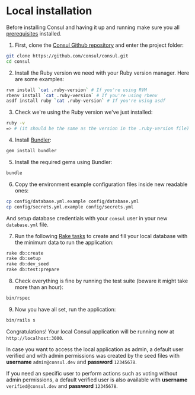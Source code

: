 # Local installation

Before installing Consul and having it up and running make sure you all [prerequisites](prerequisites.md) installed.

1. First, clone the [Consul Github repository](https://github.com/consul/consul/) and enter the project folder:

```bash
git clone https://github.com/consul/consul.git
cd consul
```

2. Install the Ruby version we need with your Ruby version manager. Here are some examples:

```bash
rvm install `cat .ruby-version` # If you're using RVM
rbenv install `cat .ruby-version` # If you're using rbenv
asdf install ruby `cat .ruby-version` # If you're using asdf
```

3. Check we're using the Ruby version we've just installed:

```bash
ruby -v
=> # (it should be the same as the version in the .ruby-version file)
```

4. Install [Bundler](http://bundler.io/):

```bash
gem install bundler
```

5. Install the required gems using Bundler:

```bash
bundle
```

6. Copy the environment example configuration files inside new readable ones:

```bash
cp config/database.yml.example config/database.yml
cp config/secrets.yml.example config/secrets.yml
```

And setup database credentials with your `consul` user in your new `database.yml` file.

7. Run the following [Rake tasks](https://github.com/ruby/rake) to create and fill your local database with the minimum data to run the application:

```bash
rake db:create
rake db:setup
rake db:dev_seed
rake db:test:prepare
```

8. Check everything is fine by running the test suite (beware it might take more than an hour):

```bash
bin/rspec
```

9. Now you have all set, run the application:

```bash
bin/rails s
```

Congratulations! Your local Consul application will be running now at `http://localhost:3000`.

In case you want to access the local application as admin, a default user verified and with admin permissions was created by the seed files with **username** `admin@consul.dev` and **password** `12345678`.

If you need an specific user to perform actions such as voting without admin permissions, a default verified user is also available with **username** `verified@consul.dev` and **password** `12345678`.
